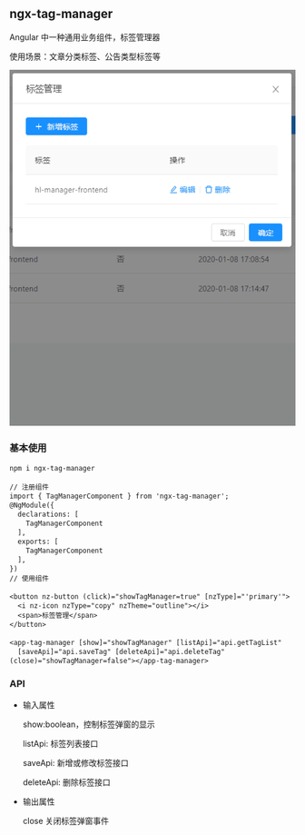 ## ngx-tag-manager

Angular 中一种通用业务组件，标签管理器

使用场景：文章分类标签、公告类型标签等

![ngx-tag-manager](./tag-manager.gif)

### 基本使用

```
npm i ngx-tag-manager

// 注册组件
import { TagManagerComponent } from 'ngx-tag-manager';
@NgModule({
  declarations: [
    TagManagerComponent
  ],
  exports: [
    TagManagerComponent
  ],
})
// 使用组件

<button nz-button (click)="showTagManager=true" [nzType]="'primary'">
  <i nz-icon nzType="copy" nzTheme="outline"></i>
  <span>标签管理</span>
</button>

<app-tag-manager [show]="showTagManager" [listApi]="api.getTagList"
  [saveApi]="api.saveTag" [deleteApi]="api.deleteTag" (close)="showTagManager=false"></app-tag-manager>
```

### API

- 输入属性

  show:boolean，控制标签弹窗的显示

  listApi: 标签列表接口

  saveApi: 新增或修改标签接口

  deleteApi: 删除标签接口

- 输出属性

  close 关闭标签弹窗事件
